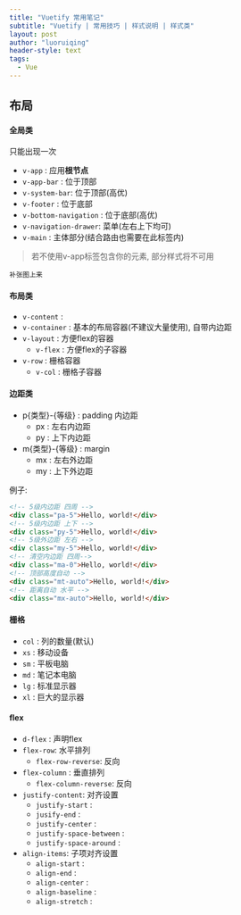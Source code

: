 ```yaml
---
title: "Vuetify 常用笔记"
subtitle: "Vuetify | 常用技巧 | 样式说明 | 样式类"
layout: post
author: "luoruiqing"
header-style: text
tags:
  - Vue
---
```



## 布局

#### 全局类

只能出现一次

- `v-app` : 应用**根节点**
- `v-app-bar` : 位于顶部
- `v-system-bar`: 位于顶部(高优)
- `v-footer` : 位于底部
- `v-bottom-navigation` : 位于底部(高优)
- `v-navigation-drawer`: 菜单(左右上下均可)
- `v-main` : 主体部分(结合路由也需要在此标签内)

> 若不使用v-app标签包含你的元素, 部分样式将不可用

```
补张图上来
```

#### 布局类

- `v-content` : 
- `v-container` : 基本的布局容器(不建议大量使用), 自带内边距
- `v-layout` : 方便flex的容器
  - `v-flex` : 方便flex的子容器
- `v-row` : 栅格容器
  - `v-col` : 栅格子容器

#### 边距类

- p{类型}-{等级} : padding 内边距
  - px : 左右内边距
  - py : 上下内边距
- m{类型}-{等级} : margin
  - mx : 左右外边距
  - my : 上下外边距

例子:
```html
<!-- 5级内边距 四周 -->
<div class="pa-5">Hello, world!</div>
<!-- 5级内边距 上下 -->
<div class="py-5">Hello, world!</div>
<!-- 5级外边距 左右 -->
<div class="my-5">Hello, world!</div>
<!-- 清空内边距 四周-->
<div class="ma-0">Hello, world!</div>
<!-- 顶部高度自动 -->
<div class="mt-auto">Hello, world!</div>
<!-- 距离自动 水平 -->
<div class="mx-auto">Hello, world!</div>
```

#### 栅格

- `col` : 列的数量(默认)
- `xs` : 移动设备
- `sm` : 平板电脑
- `md` : 笔记本电脑
- `lg` : 标准显示器
- `xl` : 巨大的显示器



#### flex

- `d-flex` : 声明flex
- `flex-row`: 水平排列
  - `flex-row-reverse`: 反向
- `flex-column` : 垂直排列
  - `flex-column-reverse`: 反向
- `justify-content`: 对齐设置
  - `justify-start` : 
  - `jusify-end` : 
  - `justify-center` : 
  - `justify-space-between` : 
  - `justify-space-around` : 
- `align-items`: 子项对齐设置
  -  `align-start` :
  -  `align-end` :
  -  `align-center` :
  -  `align-baseline` :
  -  `align-stretch` :

  